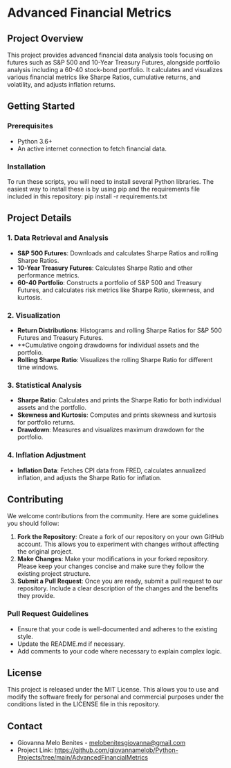# Advanced Financial Metrics

## Project Overview
This project provides advanced financial data analysis tools focusing on futures such as S&P 500 and 10-Year Treasury Futures, alongside portfolio analysis including a 60-40 stock-bond portfolio. It calculates and visualizes various financial metrics like Sharpe Ratios, cumulative returns, and volatility, and adjusts inflation returns.

## Getting Started

### Prerequisites
- Python 3.6+
- An active internet connection to fetch financial data.

### Installation
To run these scripts, you will need to install several Python libraries. The easiest way to install these is by using pip and the requirements file included in this repository:
pip install -r requirements.txt

## Project Details

### 1. Data Retrieval and Analysis
- **S&P 500 Futures**: Downloads and calculates Sharpe Ratios and rolling Sharpe Ratios.
- **10-Year Treasury Futures**: Calculates Sharpe Ratio and other performance metrics.
- **60-40 Portfolio**: Constructs a portfolio of S&P 500 and Treasury Futures, and calculates risk metrics like Sharpe Ratio, skewness, and kurtosis.

### 2. Visualization
- **Return Distributions**: Histograms and rolling Sharpe Ratios for S&P 500 Futures and Treasury Futures.
- **Cumulative ongoing drawdowns for individual assets and the portfolio.
- **Rolling Sharpe Ratio**: Visualizes the rolling Sharpe Ratio for different time windows.

### 3. Statistical Analysis
- **Sharpe Ratio**: Calculates and prints the Sharpe Ratio for both individual assets and the portfolio.
- **Skewness and Kurtosis**: Computes and prints skewness and kurtosis for portfolio returns.
- **Drawdown**: Measures and visualizes maximum drawdown for the portfolio.

### 4. Inflation Adjustment
- **Inflation Data**: Fetches CPI data from FRED, calculates annualized inflation, and adjusts the Sharpe Ratio for inflation.

## Contributing
We welcome contributions from the community. Here are some guidelines you should follow:

1. **Fork the Repository**: Create a fork of our repository on your own GitHub account. This allows you to experiment with changes without affecting the original project.
2. **Make Changes**: Make your modifications in your forked repository. Please keep your changes concise and make sure they follow the existing project structure.
3. **Submit a Pull Request**: Once you are ready, submit a pull request to our repository. Include a clear description of the changes and the benefits they provide.

### Pull Request Guidelines
- Ensure that your code is well-documented and adheres to the existing style.
- Update the README.md if necessary.
- Add comments to your code where necessary to explain complex logic.

## License
This project is released under the MIT License. This allows you to use and modify the software freely for personal and commercial purposes under the conditions listed in the LICENSE file in this repository.

## Contact
- Giovanna Melo Benites - melobenitesgiovanna@gmail.com
- Project Link: https://github.com/giovannamelob/Python-Projects/tree/main/AdvancedFinancialMetrics
